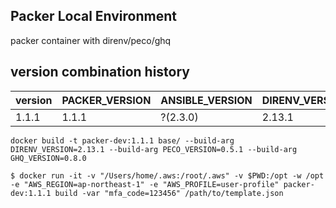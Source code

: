 Packer Local Environment
---
packer container with direnv/peco/ghq

version combination history
---
|version|PACKER_VERSION|ANSIBLE_VERSION|DIRENV_VERSION|PECO_VERION|GHQ_VERSION|
|---|---|---|---|---|---|
|1.1.1|1.1.1|?(2.3.0)|2.13.1|0.5.1|0.8.0|

```
docker build -t packer-dev:1.1.1 base/ --build-arg DIRENV_VERSION=2.13.1 --build-arg PECO_VERSION=0.5.1 --build-arg GHQ_VERSION=0.8.0
```

```
$ docker run -it -v "/Users/home/.aws:/root/.aws" -v $PWD:/opt -w /opt -e "AWS_REGION=ap-northeast-1" -e "AWS_PROFILE=user-profile" packer-dev:1.1.1 build -var "mfa_code=123456" /path/to/template.json
```